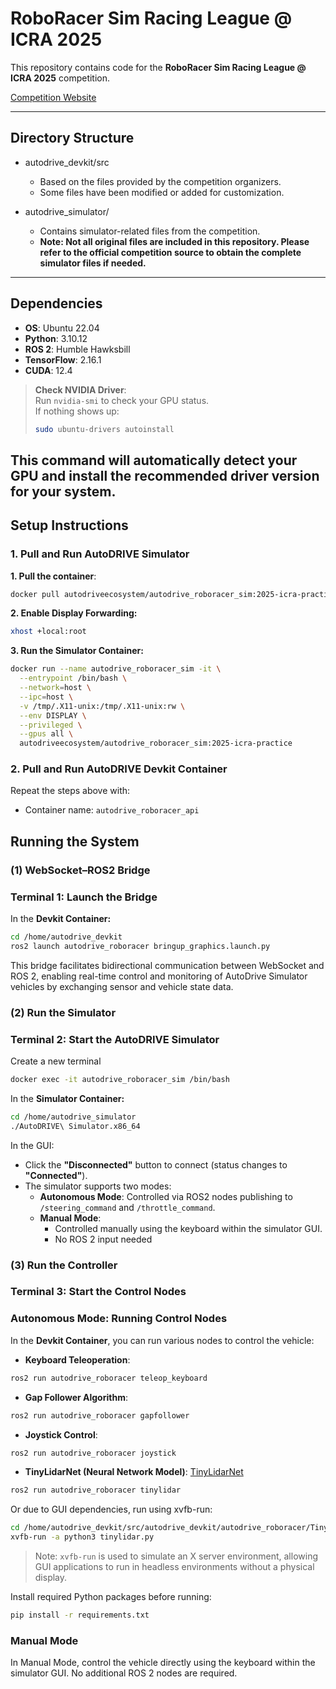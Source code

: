 # RoboRacer Sim Racing League @ ICRA 2025

This repository contains code for the **RoboRacer Sim Racing League @ ICRA 2025** competition.

[Competition Website](https://autodrive-ecosystem.github.io/competitions/roboracer-sim-racing-icra-2025/#resources)

---

## Directory Structure
- autodrive_devkit/src
    - Based on the files provided by the competition organizers.
    - Some files have been modified or added for customization.

- autodrive_simulator/
    - Contains simulator-related files from the competition.
    - **Note: Not all original files are included in this repository.
    Please refer to the official competition source to obtain the complete simulator files if needed.**
---

## Dependencies

- **OS**: Ubuntu 22.04
- **Python**: 3.10.12
- **ROS 2**: Humble Hawksbill
- **TensorFlow**: 2.16.1
- **CUDA**: 12.4

>  **Check NVIDIA Driver**:  
> Run `nvidia-smi` to check your GPU status.  
> If nothing shows up:
> ```bash
> sudo ubuntu-drivers autoinstall
> ```

This command will automatically detect your GPU and install the recommended driver version for your system.
---

## Setup Instructions

### 1. Pull and Run AutoDRIVE Simulator

**1. Pull the container**:
```bash
docker pull autodriveecosystem/autodrive_roboracer_sim:2025-icra-practice
```

**2. Enable Display Forwarding:**
``` bash
xhost +local:root
```

**3. Run the Simulator Container:**
``` bash
docker run --name autodrive_roboracer_sim -it \
  --entrypoint /bin/bash \
  --network=host \
  --ipc=host \
  -v /tmp/.X11-unix:/tmp/.X11-unix:rw \
  --env DISPLAY \
  --privileged \
  --gpus all \
  autodriveecosystem/autodrive_roboracer_sim:2025-icra-practice
```

### 2. Pull and Run AutoDRIVE Devkit Container
Repeat the steps above with:
  - Container name: `autodrive_roboracer_api`

## Running the System
### (1) WebSocket–ROS2 Bridge
### Terminal 1: Launch the Bridge
In the **Devkit Container:**
``` bash
cd /home/autodrive_devkit
ros2 launch autodrive_roboracer bringup_graphics.launch.py
```
This bridge facilitates bidirectional communication between WebSocket and ROS 2, enabling real-time control and monitoring of AutoDrive Simulator vehicles by exchanging sensor and vehicle state data.

### (2) Run the Simulator
### Terminal 2: Start the AutoDRIVE Simulator
Create a new terminal
```bash
docker exec -it autodrive_roboracer_sim /bin/bash
```
In the **Simulator Container:**
``` bash
cd /home/autodrive_simulator
./AutoDRIVE\ Simulator.x86_64
```
In the GUI:
- Click the **"Disconnected"** button to connect (status changes to **"Connected"**).
- The simulator supports two modes:
  - **Autonomous Mode**: Controlled via ROS2 nodes publishing to `/steering_command` and `/throttle_command`.
  - **Manual Mode**:
    - Controlled manually using the keyboard within the simulator GUI.
    - No ROS 2 input needed

### (3) Run the Controller
### Terminal 3: Start the Control Nodes
### Autonomous Mode: Running Control Nodes
In the **Devkit Container**, you can run various nodes to control the vehicle:
  - **Keyboard Teleoperation**:
  ```bash
  ros2 run autodrive_roboracer teleop_keyboard
  ```
  - **Gap Follower Algorithm**:
  ```bash
  ros2 run autodrive_roboracer gapfollower
  ```
  - **Joystick Control**:
  ```bash
  ros2 run autodrive_roboracer joystick
  ```
  - **TinyLidarNet (Neural Network Model)**:
    [TinyLidarNet](CSL-KU/TinyLidarNet)
  ```bash
  ros2 run autodrive_roboracer tinylidar
  ```
  Or due to GUI dependencies, run using xvfb-run:
  ```bash
  cd /home/autodrive_devkit/src/autodrive_devkit/autodrive_roboracer/TinyLidarNet
  xvfb-run -a python3 tinylidar.py
  ```
  > Note: `xvfb-run` is used to simulate an X server environment, allowing GUI applications to run in headless environments without a physical display.

  Install required Python packages before running:
  ```bash
  pip install -r requirements.txt
  ```
### Manual Mode
In Manual Mode, control the vehicle directly using the keyboard within the simulator GUI. No additional ROS 2 nodes are required.

##

```bash

```
